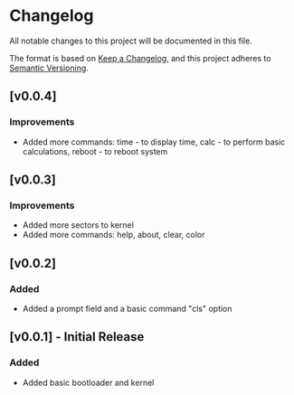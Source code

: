 # Changelog

All notable changes to this project will be documented in this file.

The format is based on [Keep a Changelog](https://keepachangelog.com/en/1.1.0/),
and this project adheres to [Semantic Versioning](https://semver.org/spec/v2.0.0.html).

## [v0.0.4]
### Improvements
- Added more commands: time - to display time, calc - to perform basic calculations, reboot - to reboot system

## [v0.0.3]
### Improvements
- Added more sectors to kernel
- Added more commands: help, about, clear, color

## [v0.0.2]
### Added
- Added a prompt field and a basic command "cls" option

## [v0.0.1] - Initial Release
### Added
- Added basic bootloader and kernel